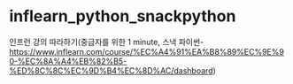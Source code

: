 # inflearn_python_snackpython
인프런 강의 따라하기(중급자를 위한 1 minute, 스낵 파이썬-https://www.inflearn.com/course/%EC%A4%91%EA%B8%89%EC%9E%90-%EC%8A%A4%EB%82%B5-%ED%8C%8C%EC%9D%B4%EC%8D%AC/dashboard)

